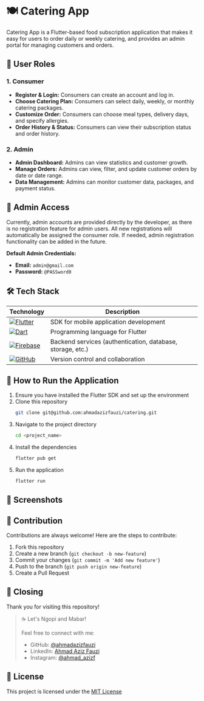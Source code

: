 # 🍽️ Catering App

Catering App is a Flutter-based food subscription application that makes it easy for users to order daily or weekly catering, and provides an admin portal for managing customers and orders.

## 👥 User Roles

### 1. Consumer
- **Register & Login:** Consumers can create an account and log in.
- **Choose Catering Plan:** Consumers can select daily, weekly, or monthly catering packages.
- **Customize Order:** Consumers can choose meal types, delivery days, and specify allergies.
- **Order History & Status:** Consumers can view their subscription status and order history.

### 2. Admin
- **Admin Dashboard:** Admins can view statistics and customer growth.
- **Manage Orders:** Admins can view, filter, and update customer orders by date or date range.
- **Data Management:** Admins can monitor customer data, packages, and payment status.

## 🔑 Admin Access
Currently, admin accounts are provided directly by the developer, as there is no registration feature for admin users. All new registrations will automatically be assigned the consumer role. If needed, admin registration functionality can be added in the future.

**Default Admin Credentials:**

- **Email:** `admin@gmail.com`
- **Password:** `@PASSword0`

## 🛠️ Tech Stack

| Technology | Description |
|------------|-------------|
| [![Flutter](https://img.shields.io/badge/Flutter-02569B?style=for-the-badge&logo=flutter&logoColor=white)](https://flutter.dev/) | SDK for mobile application development |
| [![Dart](https://img.shields.io/badge/Dart-0175C2?style=for-the-badge&logo=dart&logoColor=white)](https://dart.dev/) | Programming language for Flutter |
| [![Firebase](https://img.shields.io/badge/Firebase-FFCA28?style=for-the-badge&logo=firebase&logoColor=white)](https://firebase.google.com/) | Backend services (authentication, database, storage, etc.) |
| [![GitHub](https://img.shields.io/badge/GitHub-100000?style=for-the-badge&logo=github&logoColor=white)](https://github.com/) | Version control and collaboration |

## 🚀 How to Run the Application

1. Ensure you have installed the Flutter SDK and set up the environment
2. Clone this repository
   ```bash
   git clone git@github.com:ahmadazizfauzi/catering.git
4. Navigate to the project directory
   ```bash
   cd <project_name>
6. Install the dependencies
   ```bash
   flutter pub get
7. Run the application
   ```bash
   flutter run

## 📱 Screenshots

## 🤝 Contribution

Contributions are always welcome! Here are the steps to contribute:

1. Fork this repository
2. Create a new branch (`git checkout -b new-feature`)
3. Commit your changes (`git commit -m 'Add new feature'`)
4. Push to the branch (`git push origin new-feature`)
5. Create a Pull Request

## 🙏 Closing

Thank you for visiting this repository! 

> ☕️ Let's Ngopi and Mabar! 
> 
> Feel free to connect with me:
> - GitHub: [@ahmadazizfauzi](https://github.com/ahmadazizfauzi)
> - LinkedIn: [Ahmad Aziz Fauzi](https://linkedin.com/in/ahmadazizfauzi)
> - Instagram: [@ahmad_azizf](https://instagram.com/ahmad_azizf)

## 📝 License

This project is licensed under the [MIT License](LICENSE)
